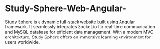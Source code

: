 # Study-Sphere-Web-Angular-
Study Sphere is a dynamic full-stack website built using Angular framework. It seamlessly integrates Socket.io for real-time communication and MySQL database for efficient data management. With a modern MVC architecture, Study Sphere offers an immersive learning environment for users worldwide.
